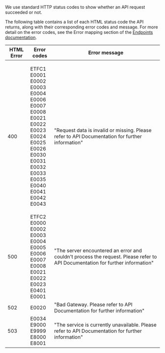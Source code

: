 We use standard HTTP status codes to show whether an API request succeeded or not. 

The following table contains a list of each HTML status code the API returns, along with their corresponding error codes and message. For more detail on the error codes, see the Error mapping section of the [Endpoints documentation](/oas/page).

<table><colgroup><col /><col /><col /></colgroup>
<thead>
<tr>
<th tabindex="0" scope="col" data-column="0">
<div>HTML Error</div>
</th>
<th tabindex="0" scope="col" data-column="1">
<div>Error codes</div>
</th>
<th tabindex="0" scope="col" data-column="2">
<div>Error message</div>
</th>
</tr>
</thead>
<tbody>
<tr>
<td>400</td>
<td>
<p>ETFC1<br />E0001<br />E0002<br />E0003<br />E0004<br />E0006<br />E0007<br />E0008<br />E0021<br />E0022<br />E0023<br />E0024<br />E0025<br />E0026<br />E0030<br />E0031<br />E0032<br />E0033<br />E0035<br />E0040<br />E0041<br />E0042<br />E0043</p>
</td>
<td>"Request data is invalid or missing. Please refer to API Documentation for further information"</td>
</tr>
<tr>
<td>500</td>
<td>ETFC2<br />E0000<br />E0002<br />E0003<br />E0004<br />E0005<br />E0006<br />E0007<br />E0008<br />E0021<br />E0022<br />E0023<br />E0401<br />E0001</td>
<td>"The server encountered an error and couldn't process the request. Please refer to API Documentation for further information"</td>
</tr>
<tr>
<td>502</td>
<td>E0020</td>
<td>"Bad Gateway. Please refer to API Documentation for further information"</td>
</tr>
<tr>
<td>503</td>
<td>E0034<br />E9000<br />E9999<br />E8000<br />E8001</td>
<td>"The service is currently unavailable. Please refer to API Documentation for further information"</td>
</tr>
</tbody>
</table>
